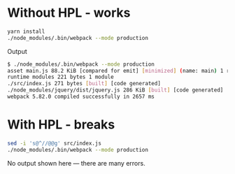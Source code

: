 # Without HPL - works

```bash
yarn install
./node_modules/.bin/webpack --mode production
```

Output

```bash
$ ./node_modules/.bin/webpack --mode production
asset main.js 88.2 KiB [compared for emit] [minimized] (name: main) 1 related asset
runtime modules 221 bytes 1 module
./src/index.js 271 bytes [built] [code generated]
./node_modules/jquery/dist/jquery.js 286 KiB [built] [code generated]
webpack 5.82.0 compiled successfully in 2657 ms
```

# With HPL - breaks

```bash
sed -i 's@^//@@g' src/index.js
./node_modules/.bin/webpack --mode production
```

No output shown here — there are many errors.


